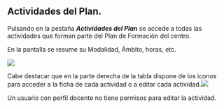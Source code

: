 ## Actividades del Plan.

Pulsando en la pestaña **_Actividades del Plan_** se accede a todas las actividades que forman parte del Plan de Formación del centro. 

En la pantalla se resume su Modalidad, Ámbito, horas, etc.

![](https://raw.githubusercontent.com/catedu/manualdoceo/master/assets/Selección_737.png)

Cabe destacar que en la parte derecha de la tabla dispone de los iconos para acceder a la ficha de cada actividad o a editar cada actividad.![](https://raw.githubusercontent.com/catedu/manualdoceo/master/assets/Selección_738.png)

Un usuario con perfil docente no tiene permisos para editar la actividad.

